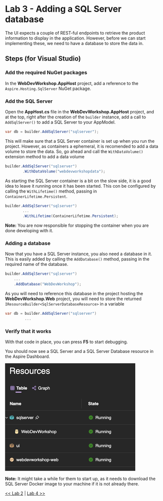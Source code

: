 # Lab 3 - Adding a SQL Server database

The UI expects a couple of REST-ful endpoints to retrieve the product information to display in the application. However, before we can start implementing these, we need to have a database to store the data in.

## Steps (for Visual Studio)

### Add the required NuGet packages

In the __WebDevWorkshop.AppHost__ project, add a reference to the `Aspire.Hosting.SqlServer` NuGet package.

### Add the SQL Server

Open the __AppHost.cs__ file in the __WebDevWorkshop.AppHost__ project, and at the top, right after the creation of the `builder` instance, add a call to `AddSqlServer()` to add a SQL Server to your AppModel.

```csharp
var db = builder.AddSqlServer("sqlserver");
```

This will make sure that a SQL Server container is set up when you run the project. However, as containers a ephemeral, it is recomended to add a data volume to store the data. So, go ahead and call the `WithDataVolume()` extension method to add a data volume

```csharp
builder.AddSqlServer("sqlserver")
        .WithDataVolume("webdevworkshopdata");
```

As starting the SQL Server container is a bit on the slow side, it is a good idea to leave it running once it has been started. This con be configured by calling the `WithLifetime()` method, passing in `ContainerLifetime.Persistent`. 

```csharp
builder.AddSqlServer("sqlserver")
        ...
        .WithLifetime(ContainerLifetime.Persistent);
```

__Note:__ You are now responsible for stopping the container when you are done developing with it.

### Adding a database

Now that you have a SQL Server instance, you also need a database in it. This is easily added by calling the `AddDatabase()` method, passing in the required name of the database. 

```csharp
builder.AddSqlServer("sqlserver")
    ...
    .AddDatabase("WebDevWorkshop");
```

As you will need to reference this database in the project hosting the __WebDevWorkshop.Web__ project, you will need to store the returned `IResourceBuilder<SqlServerDatabaseResource>` in a variable

```csharp
var db = builder.AddSqlServer("sqlserver")
         ...
```

### Verify that it works

With that code in place, you can press __F5__ to start debugging.

You should now see a SQL Server and a SQL Server Database resource in the Aspire Dashboard.

![](../../resources/sql-server-resource.png)

__Note:__ It might take a while for them to start up, as it needs to download the SQL Server Docker image to your machine if it is not already there. 

[<< Lab 2](../lab2/lab2.md) | [Lab 4 >>](../lab4/lab4.md)
